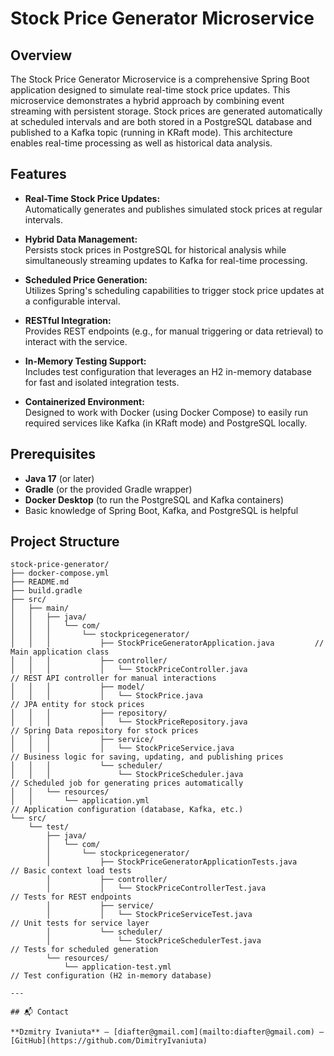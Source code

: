 # Stock Price Generator Microservice

## Overview

The Stock Price Generator Microservice is a comprehensive Spring Boot application designed to simulate real-time stock price updates. This microservice demonstrates a hybrid approach by combining event streaming with persistent storage. Stock prices are generated automatically at scheduled intervals and are both stored in a PostgreSQL database and published to a Kafka topic (running in KRaft mode). This architecture enables real-time processing as well as historical data analysis.

## Features

- **Real-Time Stock Price Updates:**  
  Automatically generates and publishes simulated stock prices at regular intervals.

- **Hybrid Data Management:**  
  Persists stock prices in PostgreSQL for historical analysis while simultaneously streaming updates to Kafka for real-time processing.

- **Scheduled Price Generation:**  
  Utilizes Spring's scheduling capabilities to trigger stock price updates at a configurable interval.

- **RESTful Integration:**  
  Provides REST endpoints (e.g., for manual triggering or data retrieval) to interact with the service.

- **In-Memory Testing Support:**  
  Includes test configuration that leverages an H2 in-memory database for fast and isolated integration tests.

- **Containerized Environment:**  
  Designed to work with Docker (using Docker Compose) to easily run required services like Kafka (in KRaft mode) and PostgreSQL locally.

## Prerequisites

- **Java 17** (or later)
- **Gradle** (or the provided Gradle wrapper)
- **Docker Desktop** (to run the PostgreSQL and Kafka containers)
- Basic knowledge of Spring Boot, Kafka, and PostgreSQL is helpful

## Project Structure

```plaintext
stock-price-generator/
├── docker-compose.yml
├── README.md
├── build.gradle
├── src/
│   ├── main/
│   │   ├── java/
│   │   │   └── com/
│   │   │       └── stockpricegenerator/
│   │   │           ├── StockPriceGeneratorApplication.java         // Main application class
│   │   │           ├── controller/
│   │   │           │   └── StockPriceController.java                // REST API controller for manual interactions
│   │   │           ├── model/
│   │   │           │   └── StockPrice.java                          // JPA entity for stock prices
│   │   │           ├── repository/
│   │   │           │   └── StockPriceRepository.java                // Spring Data repository for stock prices
│   │   │           ├── service/
│   │   │           │   └── StockPriceService.java                   // Business logic for saving, updating, and publishing prices
│   │   │           └── scheduler/
│   │   │               └── StockPriceScheduler.java                 // Scheduled job for generating prices automatically
│   │   └── resources/
│   │       └── application.yml                                      // Application configuration (database, Kafka, etc.)
└── src/
    └── test/
        ├── java/
        │   └── com/
        │       └── stockpricegenerator/
        │           ├── StockPriceGeneratorApplicationTests.java     // Basic context load tests
        │           ├── controller/
        │           │   └── StockPriceControllerTest.java              // Tests for REST endpoints
        │           ├── service/
        │           │   └── StockPriceServiceTest.java                 // Unit tests for service layer
        │           └── scheduler/
        │               └── StockPriceSchedulerTest.java               // Tests for scheduled generation
        └── resources/
            └── application-test.yml                                 // Test configuration (H2 in-memory database)

---

## 📬 Contact

**Dzmitry Ivaniuta** — [diafter@gmail.com](mailto:diafter@gmail.com) — [GitHub](https://github.com/DimitryIvaniuta)

